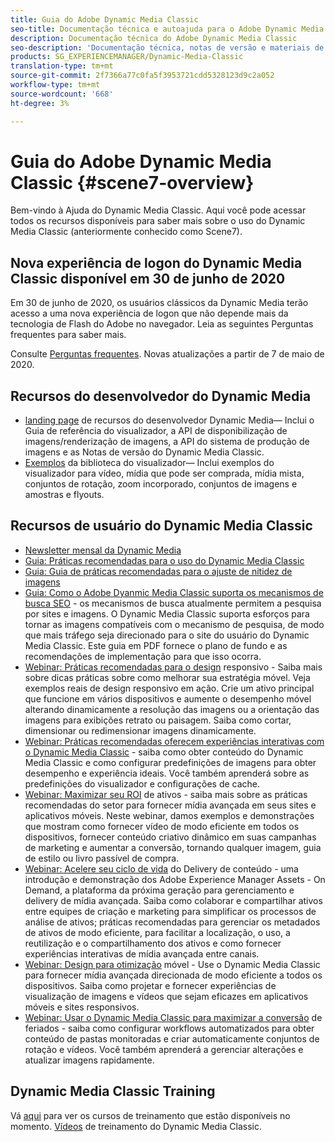 ```yaml
---
title: Guia do Adobe Dynamic Media Classic
seo-title: Documentação técnica e autoajuda para o Adobe Dynamic Media Classic
description: Documentação técnica do Adobe Dynamic Media Classic
seo-description: 'Documentação técnica, notas de versão e materiais de autoajuda para o Adobe Dynamic Media Classic, antigo Scene 7 '
products: SG_EXPERIENCEMANAGER/Dynamic-Media-Classic
translation-type: tm+mt
source-git-commit: 2f7366a77c0fa5f3953721cdd5328123d9c2a052
workflow-type: tm+mt
source-wordcount: '668'
ht-degree: 3%

---
```



# Guia do Adobe Dynamic Media Classic {#scene7-overview}

Bem-vindo à Ajuda do Dynamic Media Classic. Aqui você pode acessar todos os recursos disponíveis para saber mais sobre o uso do Dynamic Media Classic (anteriormente conhecido como Scene7).

## Nova experiência de logon do Dynamic Media Classic disponível em 30 de junho de 2020

Em 30 de junho de 2020, os usuários clássicos da Dynamic Media terão acesso a uma nova experiência de logon que não depende mais da tecnologia de Flash do Adobe no navegador. Leia as seguintes Perguntas frequentes para saber mais.

Consulte [Perguntas frequentes](new-ui-2020.md). Novas atualizações a partir de 7 de maio de 2020.

## Recursos do desenvolvedor do Dynamic Media

* [landing page](https://experienceleague.adobe.com/docs/dynamic-media-developer-resources/landing/home.html)  de recursos do desenvolvedor Dynamic Media— Inclui o Guia de referência do visualizador, a API de disponibilização de imagens/renderização de imagens, a API do sistema de produção de imagens e as Notas de versão do Dynamic Media Classic.
* [Exemplos](https://landing.adobe.com/en/na/dynamic-media/ctir-2755/live-demos.html)  da biblioteca do visualizador— Inclui exemplos do visualizador para vídeo, mídia que pode ser comprada, mídia mista, conjuntos de rotação, zoom incorporado, conjuntos de imagens e amostras e flyouts.

## Recursos de usuário do Dynamic Media Classic

* [Newsletter mensal da Dynamic Media](dynamic-media-newsletter.md)
* [Guia: Práticas recomendadas para o uso do Dynamic Media Classic](https://www.adobe.com/content/dam/www/us/en/marketing/experience-manager-assets/dynamic-media/adobe-dynamic-media-classic-best-practices-guide.pdf)
* [Guia: Guia de práticas recomendadas para o ajuste de nitidez de imagens](/help/assets/s7_sharpening_images.pdf)
* [Guia: Como o Adobe Dyanmic Media Classic suporta os mecanismos de busca SEO](/help/assets/s7_seo.pdf)  - os mecanismos de busca atualmente permitem a pesquisa por sites e imagens. O Dynamic Media Classic suporta esforços para tornar as imagens compatíveis com o mecanismo de pesquisa, de modo que mais tráfego seja direcionado para o site do usuário do Dynamic Media Classic. Este guia em PDF fornece o plano de fundo e as recomendações de implementação para que isso ocorra.
* [Webinar: Práticas recomendadas para o design](http://offers.adobe.com/en/na/marketing/landings/_40458_responsive_design_live_on_demand_webinar.html)  responsivo - Saiba mais sobre dicas práticas sobre como melhorar sua estratégia móvel. Veja exemplos reais de design responsivo em ação. Crie um ativo principal que funcione em vários dispositivos e aumente o desempenho móvel alterando dinamicamente a resolução das imagens ou a orientação das imagens para exibições retrato ou paisagem. Saiba como cortar, dimensionar ou redimensionar imagens dinamicamente.
* [Webinar: Práticas recomendadas oferecem experiências interativas com o Dynamic Media Classic](http://seminars.adobeconnect.com/p7wb8ej3u6d/)  - saiba como obter conteúdo do Dynamic Media Classic e como configurar predefinições de imagens para obter desempenho e experiência ideais. Você também aprenderá sobre as predefinições do visualizador e configurações de cache.
* [Webinar: Maximizar seu ROI](https://adobecustomersuccess.adobeconnect.com/p5ar3hfrrec/?launcher=false&amp;fcsContent=true&amp;pbMode=normal&amp;proto=true)  de ativos - saiba mais sobre as práticas recomendadas do setor para fornecer mídia avançada em seus sites e aplicativos móveis. Neste webinar, damos exemplos e demonstrações que mostram como fornecer vídeo de modo eficiente em todos os dispositivos, fornecer conteúdo criativo dinâmico em suas campanhas de marketing e aumentar a conversão, tornando qualquer imagem, guia de estilo ou livro passível de compra.
* [Webinar: Acelere seu ciclo de vida](https://adobecustomersuccess.adobeconnect.com/p88ducm9pqv/)  do Delivery de conteúdo - uma introdução e demonstração dos Adobe Experience Manager Assets - On Demand, a plataforma da próxima geração para gerenciamento e delivery de mídia avançada. Saiba como colaborar e compartilhar ativos entre equipes de criação e marketing para simplificar os processos de análise de ativos; práticas recomendadas para gerenciar os metadados de ativos de modo eficiente, para facilitar a localização, o uso, a reutilização e o compartilhamento dos ativos e como fornecer experiências interativas de mídia avançada entre canais.
* [Webinar: Design para otimização](https://adobecustomersuccess.adobeconnect.com/p6oqd3wydif/?launcher=false&amp;fcsContent=true&amp;pbMode=normal&amp;proto=true)  móvel - Use o Dynamic Media Classic para fornecer mídia avançada direcionada de modo eficiente a todos os dispositivos. Saiba como projetar e fornecer experiências de visualização de imagens e vídeos que sejam eficazes em aplicativos móveis e sites responsivos.
* [Webinar: Usar o Dynamic Media Classic para maximizar a conversão](https://adobecustomersuccess.adobeconnect.com/p32n1yr85c9/?proto=true)  de feriados - saiba como configurar workflows automatizados para obter conteúdo de pastas monitoradas e criar automaticamente conjuntos de rotação e vídeos. Você também aprenderá a gerenciar alterações e atualizar imagens rapidamente.

## Dynamic Media Classic Training

Vá [aqui](http://training.adobe.com/training/courses.html#product=adobe-scene7) para ver os cursos de treinamento que estão disponíveis no momento.
[Vídeos](/help/training-videos.md) de treinamento do Dynamic Media Classic.
